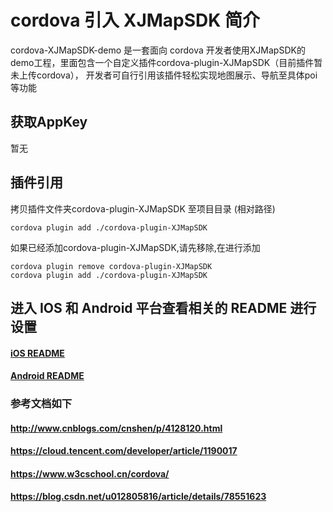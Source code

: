 # cordova 引入 XJMapSDK 简介

cordova-XJMapSDK-demo 是一套面向 cordova 开发者使用XJMapSDK的demo工程，里面包含一个自定义插件cordova-plugin-XJMapSDK（目前插件暂未上传cordova），
开发者可自行引用该插件轻松实现地图展示、导航至具体poi等功能

## 获取AppKey
暂无


## 插件引用
拷贝插件文件夹cordova-plugin-XJMapSDK 至项目目录 (相对路径)
```
cordova plugin add ./cordova-plugin-XJMapSDK
```
如果已经添加cordova-plugin-XJMapSDK,请先移除,在进行添加
```
cordova plugin remove cordova-plugin-XJMapSDK
cordova plugin add ./cordova-plugin-XJMapSDK
```



## 进入 IOS 和 Android 平台查看相关的 README 进行设置
 #### **[iOS README](https://github.com/xunji-iot/cordova-XJMapSDK-demo/blob/master/platforms/ios/README.md)**
 #### **[Android README](https://github.com/xunji-iot/cordova-XJMapSDK-demo/blob/master/platforms/android/README.md)** 


### 参考文档如下

 #### http://www.cnblogs.com/cnshen/p/4128120.html
 #### https://cloud.tencent.com/developer/article/1190017
 #### https://www.w3cschool.cn/cordova/
 #### https://blog.csdn.net/u012805816/article/details/78551623
